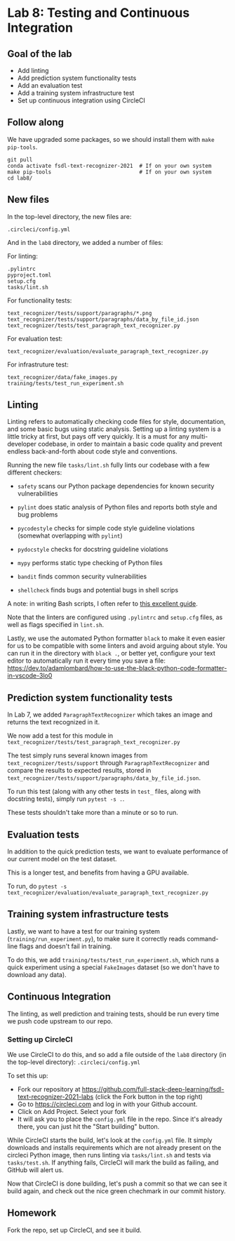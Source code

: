# Lab 8: Testing and Continuous Integration

## Goal of the lab

- Add linting
- Add prediction system functionality tests
- Add an evaluation test
- Add a training system infrastructure test
- Set up continuous integration using CircleCI

## Follow along

We have upgraded some packages, so we should install them with `make pip-tools`.

```
git pull
conda activate fsdl-text-recognizer-2021  # If on your own system
make pip-tools                            # If on your own system
cd lab8/
```

## New files

In the top-level directory, the new files are:

```
.circleci/config.yml
```

And in the `lab8` directory, we added a number of files:

For linting:
```
.pylintrc
pyproject.toml
setup.cfg
tasks/lint.sh
```

For functionality tests:
```
text_recognizer/tests/support/paragraphs/*.png
text_recognizer/tests/support/paragraphs/data_by_file_id.json
text_recognizer/tests/test_paragraph_text_recognizer.py
```

For evaluation test:
```
text_recognizer/evaluation/evaluate_paragraph_text_recognizer.py
```

For infrastruture test:
```
text_recognizer/data/fake_images.py
training/tests/test_run_experiment.sh
```

## Linting

Linting refers to automatically checking code files for style, documentation, and some basic bugs using static analysis.
Setting up a linting system is a little tricky at first, but pays off very quickly.
It is a must for any multi-developer codebase, in order to maintain a basic code quality and prevent endless back-and-forth about code style and conventions.

Running the new file `tasks/lint.sh` fully lints our codebase with a few different checkers:

- `safety` scans our Python package dependencies for known security vulnerabilities

- `pylint` does static analysis of Python files and reports both style and bug problems

- `pycodestyle` checks for simple code style guideline violations (somewhat overlapping with `pylint`)

- `pydocstyle` checks for docstring guideline violations

- `mypy` performs static type checking of Python files

- `bandit` finds common security vulnerabilities

- `shellcheck` finds bugs and potential bugs in shell scrips

A note: in writing Bash scripts, I often refer to [this excellent guide](http://redsymbol.net/articles/unofficial-bash-strict-mode/).

Note that the linters are configured using `.pylintrc` and `setup.cfg` files, as well as flags specified in `lint.sh`.

Lastly, we use the automated Python formatter `black` to make it even easier for us to be compatible with some linters and avoid arguing about style.
You can run it in the directory with `black .`, or better yet, configure your text editor to automatically run it every time you save a file: https://dev.to/adamlombard/how-to-use-the-black-python-code-formatter-in-vscode-3lo0

## Prediction system functionality tests

In Lab 7, we added `ParagraphTextRecognizer` which takes an image and returns the text recognized in it.

We now add a test for this module in `text_recognizer/tests/test_paragraph_text_recognizer.py`

The test simply runs several known images from `text_recognizer/tests/support` through `ParagraphTextRecognizer` and compare the results to expected results, stored in `text_recognizer/tests/support/paragraphs/data_by_file_id.json`.

To run this test (along with any other tests in `test_` files, along with docstring tests), simply run `pytest -s .`.

These tests shouldn't take more than a minute or so to run.

## Evaluation tests

In addition to the quick prediction tests, we want to evaluate performance of our current model on the test dataset.

This is a longer test, and benefits from having a GPU available.

To run, do `pytest -s text_recognizer/evaluation/evaluate_paragraph_text_recognizer.py`

## Training system infrastructure tests

Lastly, we want to have a test for our training system (`training/run_experiment.py`), to make sure it correctly reads command-line flags and doesn't fail in training.

To do this, we add `training/tests/test_run_experiment.sh`, which runs a quick experiment using a special `FakeImages` dataset (so we don't have to download any data).

## Continuous Integration

The linting, as well prediction and training tests, should be run every time we push code upstream to our repo.

### Setting up CircleCI

We use CircleCI to do this, and so add a file outside of the `lab8` directory (in the top-level directory): `.circleci/config.yml`

To set this up:
- Fork our repository at https://github.com/full-stack-deep-learning/fsdl-text-recognizer-2021-labs (click the Fork button in the top right)
- Go to https://circleci.com and log in with your Github account.
- Click on Add Project. Select your fork
- It will ask you to place the `config.yml` file in the repo. Since it's already there, you can just hit the "Start building" button.

While CircleCI starts the build, let's look at the `config.yml` file.
It simply downloads and installs requirements which are not already present on the circleci Python image, then runs linting via `tasks/lint.sh` and tests via `tasks/test.sh`.
If anything fails, CircleCI will mark the build as failing, and GitHub will alert us.

Now that CircleCI is done building, let's push a commit so that we can see it build again, and check out the nice green chechmark in our commit history.

## Homework

Fork the repo, set up CircleCI, and see it build.
